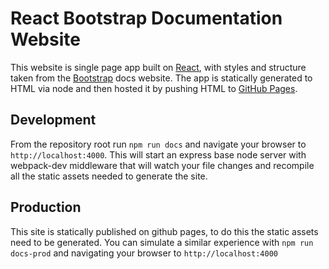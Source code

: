 # React Bootstrap Documentation Website

This website is single page app built on
[React](http://facebook.github.io/react/), with styles and structure taken from
the [Bootstrap](http://getbootstrap.com/) docs website.  The app is statically
generated to HTML via node and then hosted it by pushing HTML to [GitHub
Pages](http://pages.github.com/).

## Development

From the repository root run `npm run docs` and navigate your browser to
`http://localhost:4000`. This will start an express base node server with
webpack-dev middleware that will watch your file changes and recompile all the
static assets needed to generate the site. 

## Production

This site is statically published on github pages, to do this the static assets
need to be generated. You can simulate a similar experience with `npm run
docs-prod` and navigating your browser to `http://localhost:4000`
